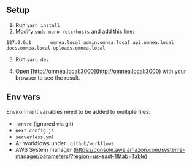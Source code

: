 ## Setup

1) Run `yarn install`
2) Modify `sudo nano /etc/hosts` and add this line:

```
127.0.0.1       omnea.local admin.omnea.local api.omnea.local docs.omnea.local uploads.omnea.local
```

3) Run `yarn dev`

4) Open [http://omnea.local:3000](http://omnea.local:3000) with your browser to see the result.

## Env vars

Environment variables need to be added to multiple files:
- `.envrc` (ignored via git)
- `next.config.js` 
- `serverless.yml`
- All workflows under `.github/workflows`
- AWS System manager (https://console.aws.amazon.com/systems-manager/parameters/?region=us-east-1&tab=Table)


